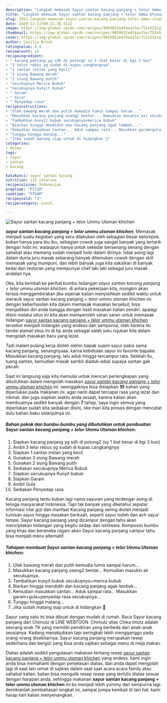 ```yaml
---
description: "Langkah memasak Sayur santan kacang panjang + telor Ummu Utsman khichen yang nikmat"
title: "Langkah memasak Sayur santan kacang panjang + telor Ummu Utsman khichen yang nikmat"
slug: 2951-langkah-memasak-sayur-santan-kacang-panjang-telor-ummu-utsman-khichen-yang-nikmat
date: 2020-12-11T00:21:38.511Z
image: https://img-global.cpcdn.com/recipes/9059b52edf4aa15e/751x532cq70/sayur-santan-kacang-panjang-telor-ummu-utsman-khichen-foto-resep-utama.jpg
thumbnail: https://img-global.cpcdn.com/recipes/9059b52edf4aa15e/751x532cq70/sayur-santan-kacang-panjang-telor-ummu-utsman-khichen-foto-resep-utama.jpg
cover: https://img-global.cpcdn.com/recipes/9059b52edf4aa15e/751x532cq70/sayur-santan-kacang-panjang-telor-ummu-utsman-khichen-foto-resep-utama.jpg
author: Cecilia Brock
ratingvalue: 4.4
reviewcount: 14
recipeingredient:
- " kacang panjang yg sdh di potong2 sy 1 ikat besar di bgi 3 bun"
- "3 telur rebus yg sudah di kupas cangkangnya"
- "1 santan instan yang kecil"
- "3 siung Bawang merah"
- "2 siung Bawang putih"
- "secukupnya Merica Bubuk"
- "secukupnya Kunyit bubuk"
- " Garam"
- " Gula"
- " Penyedap rasa"
recipeinstructions:
- "Ulek bawang merah dan putih kemudia tumis sampai harum..."
- "Masukkan kacang panjang oseng2 bentar... Kemudian masukin air secukupnya.."
- "Tambahkan kunyit bubuk secukupnya+merica bubuk"
- "Biarkan hingga mendidih dan kacang panjang agak lembek..."
- "Kemudian masukkan santan... Aduk sampai rata... Masukkan garam+gula+penyedap rasa secukupnya..."
- "Tunggu hingga matang..."
- "Jika sudah matang siap untuk di hidangkan 🤤"
categories:
- Resep
tags:
- sayur
- santan
- kacang

katakunci: sayur santan kacang 
nutrition: 133 calories
recipecuisine: Indonesian
preptime: "PT21M"
cooktime: "PT50M"
recipeyield: "3"
recipecategory: Lunch

---
```



![Sayur santan kacang panjang + telor Ummu Utsman khichen](https://img-global.cpcdn.com/recipes/9059b52edf4aa15e/751x532cq70/sayur-santan-kacang-panjang-telor-ummu-utsman-khichen-foto-resep-utama.jpg)

<b><i>sayur santan kacang panjang + telor ummu utsman khichen</i></b>, Memasak menjadi suatu kegiatan yang seru dilakukan oleh sebagian besar kelompok. bukan hanya para ibu ibu, sebagian cowok juga sangat banyak yang tertarik dengan hobi ini. walaupun hanya untuk sekedar bersenang senang dengan sahabat atau memang sudah menjadi hobi dalam dirinya. tidak asing lagi dalam dunia juru masak sekarang banyak ditemukan cowok dengan skill memasak yang mumpuni, dan lebih banyak juga kita saksikan di banyak kedai dan restoran yang mempunyai chef laki laki sebagai juru masak andalan nya.

Oke, kita kembali ke perihal bumbu hidangan <i>sayur santan kacang panjang + telor ummu utsman khichen</i>. di antara pekerjaan kita, mungkin akan terasa menggembirakan jika sejenak kalian menyisihkan sedikit waktu untuk meracik sayur santan kacang panjang + telor ummu utsman khichen ini. dengan keberhasilan kita dalam memasak masakan tersebut, bisa menjadikan diri anda bangga dengan hasil masakan kalian sendiri. apalagi disini melalui situs ini kita akan memperoleh saran saran untuk memasak hidangan <u>sayur santan kacang panjang + telor ummu utsman khichen</u> tersebut menjadi hidangan yang endess dan sempurna, oleh karena itu tandai alamat situs ini di hp anda sebagai salah satu rujukan kita dalam mengolah masakan baru yang lezat.

Tadi malam pulang kerja dioleh olehin bapak suami sayur pakis sama kacang panjang, senangnyaaa. karna kebetulan sayur ini favorite bapake. Masukkan kacang panjang, lalu aduk hingga tercampur rata. Setelah itu, tuang santan, kemudian masak sambil diaduk-aduk supaya santan gak pecah.


Saat ini langsung saja kita memulai untuk mencari perlengkapan yang dibutuhkan dalam mengolah masakan <u><i>sayur santan kacang panjang + telor ummu utsman khichen</i></u> ini. seenggaknya bisa disiapkan <b>10</b> bahan yang diperlukan pada makanan ini. agar nanti dapat tercapai rasa yang lezat dan nikmat. dan juga siapkan waktu anda sesaat, karena kalian akan membuatnya sedikit banyak dengan <b>7</b> tahap. saya ingin semua yang diperlukan sudah kita sediakan disini, oke mari kita proses dengan mencatat dulu bahan baku selanjutnya ini.

<!--inarticleads1-->

##### Bahan pokok dan bumbu-bumbu yang dibutuhkan untuk pembuatan Sayur santan kacang panjang + telor Ummu Utsman khichen:

1. Siapkan  kacang panjang yg sdh di potong2 (sy 1 ikat besar di bgi 3 bun)
1. Ambil 3 telur rebus yg sudah di kupas cangkangnya
1. Siapkan 1 santan instan yang kecil
1. Gunakan 3 siung Bawang merah
1. Gunakan 2 siung Bawang putih
1. Sediakan secukupnya Merica Bubuk
1. Siapkan secukupnya Kunyit bubuk
1. Siapkan  Garam
1. Ambil  Gula
1. Sediakan  Penyedap rasa


Kacang panjang tentu bukan lagi nama sayuran yang terdengar asing di telinga masyarakat Indonesia. Tapi tak banyak yang diketahui seputar informasi nilai gizi dan manfaat Kacang panjang sering diolah menjadi tumisan sayur hingga masakan berkuah, seperti sayur lodeh dan ach sayur tempe. Sayur kacang panjang yang dicampur dengan tahu akan menciptakan hidangan yang begitu sedap dan istimewa. Komposisi bumbu yang khas dan beraneka ragam akan Sayur kacang panjang campur tahu bisa menjadi menu alternatif. 

<!--inarticleads2-->

##### Tahapan membuat Sayur santan kacang panjang + telor Ummu Utsman khichen:

1. Ulek bawang merah dan putih kemudia tumis sampai harum...
1. Masukkan kacang panjang oseng2 bentar... Kemudian masukin air secukupnya..
1. Tambahkan kunyit bubuk secukupnya+merica bubuk
1. Biarkan hingga mendidih dan kacang panjang agak lembek...
1. Kemudian masukkan santan... Aduk sampai rata... Masukkan garam+gula+penyedap rasa secukupnya...
1. Tunggu hingga matang...
1. Jika sudah matang siap untuk di hidangkan 🤤


Sayur yang satu ini bisa dibuat dengan mudah di rumah. Baca Sayur kacang panjang dari Chimutz di LINE WEBTOON. Chimutz alias Chika Imutz adalah seorang anak TK yang memiliki pemikiran yang berbeda dari anak-anak seusianya. Kadang menakjubkan tapi seringkali lebih mengganggu pada orang-orang disekitarnya. Sayur kacang panjang merupakan resep sederhana dan bergizi yang bisa anda sajikan sebagai menu di meja makan. 

Diatas adalah sedikit pengulasan makanan tentang resep <u>sayur santan kacang panjang + telor ummu utsman khichen</u> yang endess. kami ingin anda bisa memahami dengan penjelasan diatas, dan anda dapat mengolah lagi di saat lain untuk di sajikan dalam saat saat acara acara family atau sahabat kalian. kalian bisa mengulik resep resep yang tertulis diatas sesuai dengan harapan anda, sehingga makanan <b>sayur santan kacang panjang + telor ummu utsman khichen</b> ini bs menjadi lebih yummy dan sempurna lagi. demikianlah pembahasan singkat ini, sampai jumpa kembali di lain hal. kami harap hari kalian menyenangkan.
